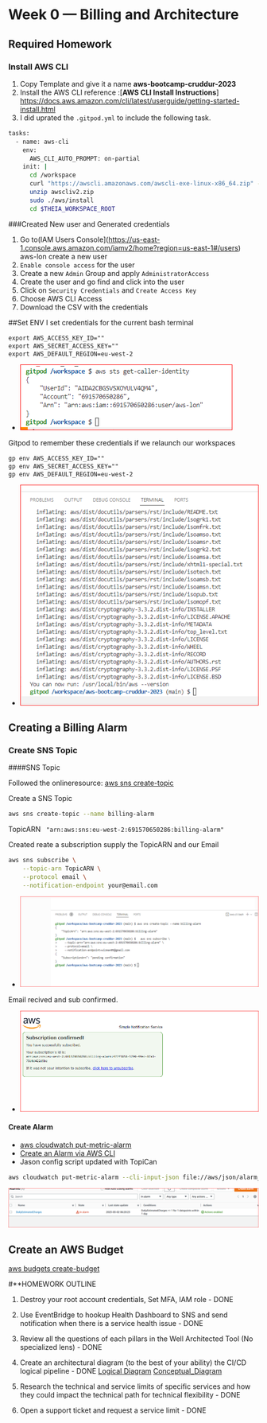 # Week 0 — Billing and Architecture

## Required Homework

### Install AWS CLI

1. Copy Template and give it a name **aws-bootcamp-cruddur-2023**
2. Install the AWS CLI reference :[**AWS CLI Install Instructions**] https://docs.aws.amazon.com/cli/latest/userguide/getting-started-install.html
3. I did uprated the `.gitpod.yml` to include the following task.

```sh
tasks:
  - name: aws-cli
    env:
      AWS_CLI_AUTO_PROMPT: on-partial
    init: |
      cd /workspace
      curl "https://awscli.amazonaws.com/awscli-exe-linux-x86_64.zip" -o "awscliv2.zip"
      unzip awscliv2.zip
      sudo ./aws/install
      cd $THEIA_WORKSPACE_ROOT
```
###Created New user and Generated credentials

1. Go to(IAM Users Console](https://us-east-1.console.aws.amazon.com/iamv2/home?region=us-east-1#/users) aws-lon create a new user
2. `Enable console access` for the user
3. Create a new `Admin` Group and apply `AdministratorAccess`
4. Create the user and go find and click into the user
5. Click on `Security Credentials` and `Create Access Key`
6. Choose AWS CLI Access
7. Download the CSV with the credentials

##Set ENV
I set credentials for the current bash terminal
```
export AWS_ACCESS_KEY_ID=""
export AWS_SECRET_ACCESS_KEY=""
export AWS_DEFAULT_REGION=eu-west-2
```
- ![Credentials](assets/AWS-Gitpod.png)

Gitpod to remember these credentials if we relaunch our workspaces
```
gp env AWS_ACCESS_KEY_ID=""
gp env AWS_SECRET_ACCESS_KEY=""
gp env AWS_DEFAULT_REGION=eu-west-2
```
- ![Credentials](assets/Remember%20credentials.png)


## Creating a Billing Alarm

### Create SNS Topic

####SNS Topic

Followed the onlineresource: [aws sns create-topic](https://docs.aws.amazon.com/cli/latest/reference/sns/create-topic.html)

Create a SNS Topic
```sh
aws sns create-topic --name billing-alarm
```
TopicARN   ` "arn:aws:sns:eu-west-2:691570650286:billing-alarm"`

Created reate a subscription supply the TopicARN and our Email
```sh
aws sns subscribe \
    --topic-arn TopicARN \
    --protocol email \
    --notification-endpoint your@email.com
```
- ![SNS TOPIC](assets/SNS-Topic-CLI_1.png)

Email recived and sub confirmed.
- ![email sub](assets/SNS%20email%20sub.png)

#### Create Alarm

- [aws cloudwatch put-metric-alarm](https://docs.aws.amazon.com/cli/latest/reference/cloudwatch/put-metric-alarm.html)
- [Create an Alarm via AWS CLI](https://aws.amazon.com/premiumsupport/knowledge-center/cloudwatch-estimatedcharges-alarm/)
- Jason config script updated with TopiCan

```sh
aws cloudwatch put-metric-alarm --cli-input-json file://aws/json/alarm_config.json
```
![CloudWatch-alarm-daily](assets/CloudWatch-daily-estimate.png)


## Create an AWS Budget

[aws budgets create-budget](https://docs.aws.amazon.com/cli/latest/reference/budgets/create-budget.html)


#**HOMEWORK OUTLINE

1. Destroy your root account credentials, Set MFA, IAM role - DONE
2. Use EventBridge to hookup Health Dashboard to SNS and send notification when there is a service health issue - DONE
3. Review all the questions of each pillars in the Well Architected Tool (No specialized lens) - DONE
4. Create an architectural diagram (to the best of your ability) the CI/CD logical pipeline - DONE
[Logical Diagram](https://drive.google.com/file/d/1ytWf-KxGFlCPJiKvGjrIvqfx2OoOSXjk/view?usp=sharing)
[Conceptual_Diagram](https://drive.google.com/file/d/1zEEkgdcOLmKMdPBzpRGVFFxnjinjbWut/view?usp=sharing)

5. Research the technical and service limits of specific services and how they could impact the technical path for technical flexibility - DONE
6. Open a support ticket and request a service limit - DONE

